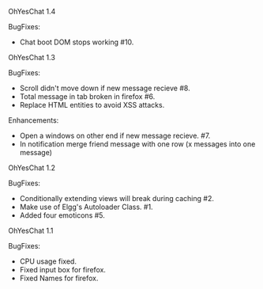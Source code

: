 OhYesChat 1.4

BugFixes:

* Chat boot DOM stops working #10.

OhYesChat 1.3

BugFixes:

* Scroll didn't move down if new message recieve #8.
* Total message in tab broken in firefox #6.
* Replace HTML entities to avoid XSS attacks.

Enhancements:
* Open a windows on other end if new message recieve. #7.
* In notification merge friend message with one row (x messages into one message)

OhYesChat 1.2

BugFixes:

* Conditionally extending views will break during caching #2.
* Make use of Elgg's Autoloader Class. #1.
* Added four emoticons #5.

OhYesChat 1.1 

BugFixes:

* CPU usage fixed.
* Fixed input box for firefox.
* Fixed Names for firefox.